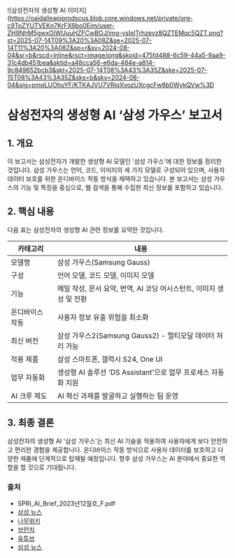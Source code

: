 ![삼성전자의 생성형 AI 이미지](https://oaidalleapiprodscus.blob.core.windows.net/private/org-c9ToZYUTVEKn7KrFX6bo0Eim/user-ZH9NhM5gwxOiWUuuHZFCwBOJ/img-ysIelTrhzevz8QZTEMqc5QZT.png?st=2025-07-14T09%3A20%3A08Z&se=2025-07-14T11%3A20%3A08Z&sp=r&sv=2024-08-04&sr=b&rscd=inline&rsct=image/png&skoid=475fd488-6c59-44a5-9aa9-31c4db451bea&sktid=a48cca56-e6da-484e-a814-9c849652bcb3&skt=2025-07-14T08%3A43%3A35Z&ske=2025-07-15T08%3A43%3A35Z&sks=b&skv=2024-08-04&sig=pmqLUOhuYF/KTKAJVU7VRlqXvozUXcgcFw8b0WykQVw%3D

# 삼성전자의 생성형 AI ‘삼성 가우스’ 보고서

## 1. 개요
이 보고서는 삼성전자가 개발한 생성형 AI 모델인 '삼성 가우스'에 대한 정보를 정리한 것입니다. 삼성 가우스는 언어, 코드, 이미지의 세 가지 모델로 구성되어 있으며, 사용자 데이터 보호를 위한 온디바이스 작동 방식을 채택하고 있습니다. 본 보고서는 삼성 가우스의 기능 및 특징을 중심으로, 웹 검색을 통해 수집한 최신 정보를 포함하고 있습니다.

## 2. 핵심 내용
다음 표는 삼성전자의 생성형 AI 관련 정보를 요약한 것입니다.

| 카테고리       | 내용                                                   |
|----------------|--------------------------------------------------------|
| 모델명         | 삼성 가우스(Samsung Gauss)                            |
| 구성           | 언어 모델, 코드 모델, 이미지 모델                    |
| 기능           | 메일 작성, 문서 요약, 번역, AI 코딩 어시스턴트, 이미지 생성 및 전환 |
| 온디바이스 작동 | 사용자 정보 유출 위험을 최소화                        |
| 최신 버전      | 삼성 가우스2(Samsung Gauss2) - 멀티모달 데이터 처리 가능 |
| 적용 제품      | 삼성 스마트폰, 갤럭시 S24, One UI                   |
| 업무 자동화    | 생성형 AI 솔루션 'DS Assistant'으로 업무 프로세스 자동화 지원 |
| AI 크루 제도   | AI 혁신 과제를 발굴하고 실행하는 팀 운영             |

## 3. 최종 결론
삼성전자의 생성형 AI '삼성 가우스'는 최신 AI 기술을 적용하여 사용자에게 보다 안전하고 편리한 경험을 제공합니다. 온디바이스 작동 방식으로 사용자 데이터를 보호하고 다양한 제품에 단계적으로 탑재될 예정입니다. 향후 삼성 가우스는 AI 분야에서 중요한 역할을 할 것으로 기대됩니다.

### 출처
- SPRI_AI_Brief_2023년12월호_F.pdf
- [삼성 뉴스](https://news.samsung.com/kr/%EC%82%BC%EC%84%B1%EC%A0%84%EC%9E%90-ai-%EB%A6%AC%EB%8D%94%EC%8B%AD-%E2%91%A2-%EC%82%AC%EC%9A%A9%EC%9E%90-%EA%B2%BD%ED%97%98%EC%9D%84-%EC%B5%9C%EC%9A%B0%EC%84%A0%EC%9C%BC%EB%A1%9C-%ED%95%98%EB%8A%94)
- [나무위키](https://namu.wiki/w/Galaxy%20AI)
- [브런치](https://brunch.co.kr/@brunchk1wj/225)
- [유튜브](https://www.youtube.com/watch?v=ZwnWi6S0JS8)
- [삼성 뉴스](https://news.samsung.com/kr/%EC%82%BC%EC%84%B1%EC%A0%84%EC%9E%90-ai-%EB%A6%AC%EB%8D%94%EC%8B%AD-%E2%91%A0-%EC%98%A8%EB%94%94%EB%B0%98%EC%9D%B4%EC%8A%A4-%EA%B8%B0%EB%B0%98-ai-%EA%B2%BD%ED%97%98-%ED%98%81%EC%8B%A0)  
